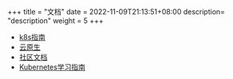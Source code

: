 +++
title = "文档"
date =  2022-11-09T21:13:51+08:00
description= "description"
weight = 5
+++

- [k8s指南](https://kubernetes.feisky.xyz/)
- [云原生](https://jimmysong.io/kubernetes-handbook/)
- [社区文档](http://doc.k8s.org.cn/)
- [Kubernetes学习指南](https://www.k8stech.net/k8s-book/)